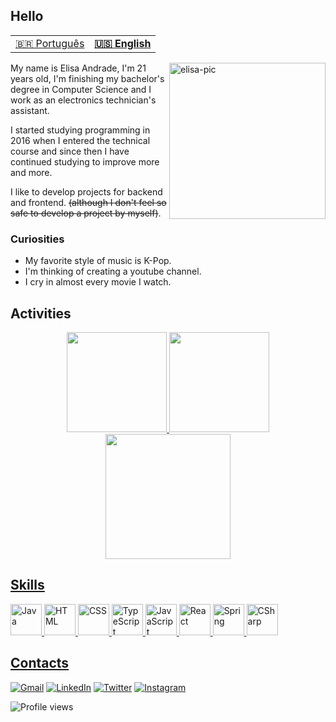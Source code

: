 ## Hello

<table>
  <tr>
    <td>
      <a href="README.md">🇧🇷 Português</a>
    </td>
    <td>
      <b>
        <a href="readme-en.md">🇺🇸 English</a>
      </b>
    </td>
  </tr>
</table>

<img align="right" alt="elisa-pic" width= "250" src="https://cdn.discordapp.com/attachments/695378966072000612/930846538748555284/ezgif.com-gif-maker.gif?width=676&height=676">

My name is Elisa Andrade, I'm 21 years old, I'm finishing my bachelor's degree in Computer Science and I work as an electronics technician's assistant.

I started studying programming in 2016 when I entered the technical course and since then I have continued studying to improve more and more.

I like to develop projects for backend and frontend. ~~(although I don't feel so safe to develop a project by myself)~~.

### Curiosities 

- My favorite style of music is K-Pop.
- I'm thinking of creating a youtube channel.
- I cry in almost every movie I watch.

## Activities

<div align="center">
  <a href="https://github.com/elisalvsan">
  <!--<img height="160em" src="https://github-readme-stats.vercel.app/api?username=elisalvsan&show_icons=true&theme=midnight-purple&include_all_commits=true&count_private=true"-->
    <img height="160em" src="https://github-readme-stats.vercel.app/api?username=elisalvsan&show_icons=true&custom_title=elisalvsan's%20Github%20Stats&theme=radical&hide_border=true">
  <img height="160em" src="https://github-readme-stats.vercel.app/api/top-langs/?username=elisalvsan&langs_count=20&layout=compact&theme=radical">
  <!--<img height="300px" src="https://activity-graph.herokuapp.com/graph?username=elisalvsan&theme=high-contrast&hide_border=true">-->
     <img height="200em" src="https://github-profile-summary-cards.vercel.app/api/cards/profile-details?username=elisalvsan&theme=radical"/> 
</div>

  
## Skills

<div>
  <img height="50px" src="https://cdn.jsdelivr.net/gh/devicons/devicon/icons/java/java-original-wordmark.svg" alt="Java">
  <img height="50px" src="https://cdn.jsdelivr.net/gh/devicons/devicon/icons/html5/html5-original-wordmark.svg" alt="HTML">
  <img height="50px" src="https://cdn.jsdelivr.net/gh/devicons/devicon/icons/css3/css3-original-wordmark.svg" alt="CSS">
  <img height="50px" src="https://cdn.jsdelivr.net/gh/devicons/devicon/icons/typescript/typescript-original.svg" alt="TypeScript">
  <img height="50px" src="https://cdn.jsdelivr.net/gh/devicons/devicon/icons/javascript/javascript-original.svg" alt="JavaScript">
  <img height="50px" src="https://cdn.jsdelivr.net/gh/devicons/devicon/icons/react/react-original-wordmark.svg" alt="React">
  <img height="50px" src="https://cdn.jsdelivr.net/gh/devicons/devicon/icons/spring/spring-original-wordmark.svg" alt="Spring">
  <img height="50px" src="https://cdn.jsdelivr.net/gh/devicons/devicon/icons/csharp/csharp-original.svg" alt="CSharp">
</div>
    
## Contacts
  
[![Gmail](https://img.shields.io/badge/Gmail-D14836?style=for-the-badge&logo=gmail&logoColor=white)](mailto:elisalvsan@gmail.com)
[![LinkedIn](https://img.shields.io/badge/Elisa%20Andrade-%230077B5.svg?style=for-the-badge&logo=linkedin&logoColor=white)](https://www.linkedin.com/in/elisamaria-alvesdeandrade/)
[![Twitter](https://img.shields.io/badge/@alvsandrd-%231DA1F2.svg?style=for-the-badge&logo=Twitter&logoColor=white)](https://twitter.com/alvsandrd)
[![Instagram](https://img.shields.io/badge/@alvsandrd-%23E4405F.svg?style=for-the-badge&logo=Instagram&logoColor=white)](https://instagram.com/alvsandrd)
  
<img src="https://komarev.com/ghpvc/?username=elisalvsan&color=ff69b4&style=for-the-badge" alt="Profile views" /> </p>
